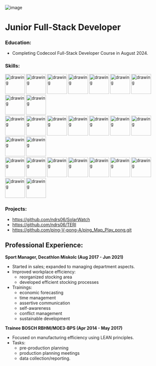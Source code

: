 ![image](https://www.codewars.com/users/ndrs06/badges/large)

# Junior Full-Stack Developer
### Education:
 - Completing Codecool Full-Stack Developer Course in August 2024.

### Skills:  
<div>
    <img src="https://devicon-website.vercel.app/api/csharp/original.svg" alt="drawing" width="65"/>
    <img src="https://devicon-website.vercel.app/api/dotnetcore/original.svg" alt="drawing" width="65"/>
    <img src="https://cdn.jsdelivr.net/gh/devicons/devicon@latest/icons/vitejs/vitejs-original.svg" alt="drawing" width="65"/>
    <img src="https://devicon-website.vercel.app/api/react/original.svg" alt="drawing" width="65"/>
    <img src="https://cdn.jsdelivr.net/gh/devicons/devicon@latest/icons/microsoftsqlserver/microsoftsqlserver-original.svg" alt="drawing" width="65"/>
    <img src="https://devicon-website.vercel.app/api/express/original.svg" alt="drawing" width="65"/>
    <img src="https://devicon-website.vercel.app/api/mongodb/original.svg" alt="drawing" width="65"/>
    <img src="https://devicon-website.vercel.app/api/html5/original.svg" alt="drawing" width="65"/>
    <img src="https://devicon-website.vercel.app/api/css3/original.svg" alt="drawing" width="65"/></br>
    <img src="https://devicon-website.vercel.app/api/sass/original.svg" alt="drawing" width="65"/>
    <img src="https://cdn.jsdelivr.net/gh/devicons/devicon@latest/icons/postgresql/postgresql-original.svg" alt="drawing" width="65"/>
    <img src="https://cdn.jsdelivr.net/gh/devicons/devicon@latest/icons/javascript/javascript-original.svg" alt="drawing" width="65"/>
    <img src="https://devicon-website.vercel.app/api/nodejs/original.svg" alt="drawing" width="65"/>
    <img src="https://cdn.jsdelivr.net/gh/devicons/devicon@latest/icons/azuresqldatabase/azuresqldatabase-original.svg" alt="drawing" width="65"/>
    <img src="https://cdn.jsdelivr.net/gh/devicons/devicon@latest/icons/sqlite/sqlite-original.svg" alt="drawing" width="65"/>
    <img src="https://cdn.jsdelivr.net/gh/devicons/devicon@latest/icons/dot-net/dot-net-original.svg" alt="drawing" width="65"/>
    <img src="https://cdn.jsdelivr.net/gh/devicons/devicon@latest/icons/yaml/yaml-original.svg" alt="drawing" width="65"/>
    <img src="https://cdn.jsdelivr.net/gh/devicons/devicon@latest/icons/npm/npm-original-wordmark.svg" alt="drawing" width="65"/></br>
    <img src="https://cdn.jsdelivr.net/gh/devicons/devicon@latest/icons/postman/postman-original.svg" alt="drawing" width="65"/>
    <img src="https://cdn.jsdelivr.net/gh/devicons/devicon@latest/icons/docker/docker-original.svg" alt="drawing" width="65"/>
    <img src="https://devicon-website.vercel.app/api/git/original.svg" alt="drawing" width="65"/>
    <img src="https://devicon-website.vercel.app/api/github/original.svg" alt="drawing" width="65"/>
    <img src="https://cdn.jsdelivr.net/gh/devicons/devicon@latest/icons/powershell/powershell-original.svg" alt="drawing" width="65"/>
    <img src="https://cdn.jsdelivr.net/gh/devicons/devicon@latest/icons/visualstudio/visualstudio-original.svg" alt="drawing" width="65"/>
    <img src="https://cdn.jsdelivr.net/gh/devicons/devicon@latest/icons/rider/rider-original.svg" alt="drawing" width="65"/>
    <img src="https://cdn.jsdelivr.net/gh/devicons/devicon@latest/icons/vscode/vscode-original.svg" alt="drawing" width="65"/>
    <img src="https://cdn.jsdelivr.net/gh/devicons/devicon@latest/icons/linux/linux-original.svg" alt="drawing" width="65"/>
</div>

### Projects:
 - https://github.com/ndrs06/SolarWatch
 - https://github.com/ndrs06/TERI
 - https://github.com/ping-V-pong-A/ping_Map_Play_pong.git

## Professional Experience:
 **Sport Manager, Decathlon Miskolc (Aug 2017 - Jun 2021)**  
- Started in sales; expanded to managing department aspects.
- Improved workplace efficiency:
    - reorganized stocking area
    - developed efficient stocking processes
- Trainings:
    - economic forecasting
    - time management
    - assertive communication
    - self-awareness
    - conflict management
    - sustainable development

 **Trainee BOSCH RBHM/MOE3-BPS (Apr 2014 - May 2017)**  
- Focused on manufacturing efficiency using LEAN principles.
- Tasks:
    - pre-production planning
    - production planning meetings
    - data collection/reporting.


<!--
**ndrs06/ndrs06** is a ✨ _special_ ✨ repository because its `README.md` (this file) appears on your GitHub profile.

Here are some ideas to get you started:

- 🔭 I’m currently working on ...
- 🌱 I’m currently learning ...
- 👯 I’m looking to collaborate on ...
- 🤔 I’m looking for help with ...
- 💬 Ask me about ...
- 📫 How to reach me: ...
- 😄 Pronouns: ...
- ⚡ Fun fact: ...
-->
